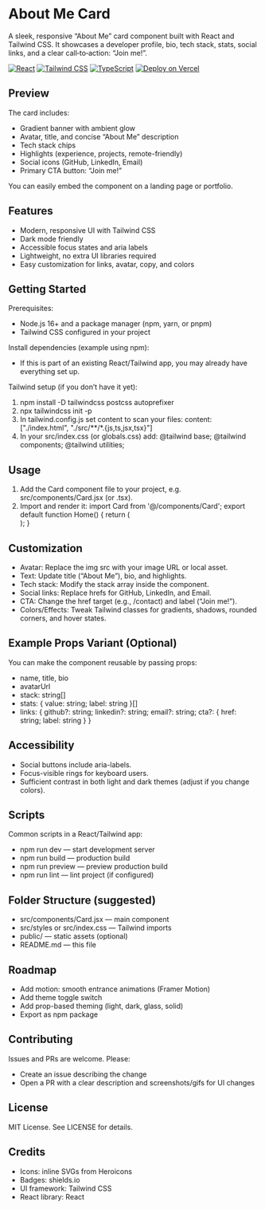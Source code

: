 # About Me Card

A sleek, responsive “About Me” card component built with React and Tailwind CSS. It showcases a developer profile, bio, tech stack, stats, social links, and a clear call‑to‑action: “Join me!”.

<p align="left">
  <a href="https://reactjs.org/" target="_blank"><img alt="React" src="https://img.shields.io/badge/React-20232A?logo=react&logoColor=61DAFB" /></a>
  <a href="https://tailwindcss.com/" target="_blank"><img alt="Tailwind CSS" src="https://img.shields.io/badge/Tailwind-0F172A?logo=tailwindcss&logoColor=38BDF8" /></a>
  <a href="https://www.typescriptlang.org/" target="_blank"><img alt="TypeScript" src="https://img.shields.io/badge/TypeScript-3178C6?logo=typescript&logoColor=fff" /></a>
  <a href="https://vercel.com/" target="_blank"><img alt="Deploy on Vercel" src="https://img.shields.io/badge/Deploy-Vercel-000?logo=vercel&logoColor=fff" /></a>
</p>

## Preview

The card includes:
- Gradient banner with ambient glow
- Avatar, title, and concise “About Me” description
- Tech stack chips
- Highlights (experience, projects, remote-friendly)
- Social icons (GitHub, LinkedIn, Email)
- Primary CTA button: “Join me!”

You can easily embed the component on a landing page or portfolio.

## Features

- Modern, responsive UI with Tailwind CSS
- Dark mode friendly
- Accessible focus states and aria labels
- Lightweight, no extra UI libraries required
- Easy customization for links, avatar, copy, and colors

## Getting Started

Prerequisites:
- Node.js 16+ and a package manager (npm, yarn, or pnpm)
- Tailwind CSS configured in your project

Install dependencies (example using npm):
- If this is part of an existing React/Tailwind app, you may already have everything set up.

Tailwind setup (if you don’t have it yet):
1. npm install -D tailwindcss postcss autoprefixer
2. npx tailwindcss init -p
3. In tailwind.config.js set content to scan your files:
   content: ["./index.html", "./src/**/*.{js,ts,jsx,tsx}"]
4. In your src/index.css (or globals.css) add:
   @tailwind base;
   @tailwind components;
   @tailwind utilities;

## Usage

1. Add the Card component file to your project, e.g. src/components/Card.jsx (or .tsx).
2. Import and render it:
   import Card from '@/components/Card';
   export default function Home() {
     return (
       <main className="min-h-screen bg-gradient-to-b from-white to-gray-50 dark:from-gray-900 dark:to-gray-950 p-6">
         <Card />
       </main>
     );
   }

## Customization

- Avatar: Replace the img src with your image URL or local asset.
- Text: Update title (“About Me”), bio, and highlights.
- Tech stack: Modify the stack array inside the component.
- Social links: Replace hrefs for GitHub, LinkedIn, and Email.
- CTA: Change the href target (e.g., /contact) and label (“Join me!”).
- Colors/Effects: Tweak Tailwind classes for gradients, shadows, rounded corners, and hover states.

## Example Props Variant (Optional)

You can make the component reusable by passing props:
- name, title, bio
- avatarUrl
- stack: string[]
- stats: { value: string; label: string }[]
- links: { github?: string; linkedin?: string; email?: string; cta?: { href: string; label: string } }

## Accessibility

- Social buttons include aria-labels.
- Focus-visible rings for keyboard users.
- Sufficient contrast in both light and dark themes (adjust if you change colors).

## Scripts

Common scripts in a React/Tailwind app:
- npm run dev — start development server
- npm run build — production build
- npm run preview — preview production build
- npm run lint — lint project (if configured)

## Folder Structure (suggested)

- src/components/Card.jsx — main component
- src/styles or src/index.css — Tailwind imports
- public/ — static assets (optional)
- README.md — this file

## Roadmap

- Add motion: smooth entrance animations (Framer Motion)
- Add theme toggle switch
- Add prop-based theming (light, dark, glass, solid)
- Export as npm package

## Contributing

Issues and PRs are welcome. Please:
- Create an issue describing the change
- Open a PR with a clear description and screenshots/gifs for UI changes

## License

MIT License. See LICENSE for details.

## Credits

- Icons: inline SVGs from Heroicons
- Badges: shields.io
- UI framework: Tailwind CSS
- React library: React